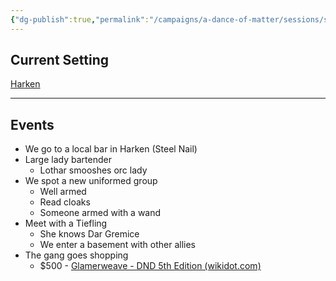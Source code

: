 ```yaml
---
{"dg-publish":true,"permalink":"/campaigns/a-dance-of-matter/sessions/session-010/"}
---
```



## Current Setting
[Harken](Campaigns/A%20Dance%20of%20Matter/Locations%20📌/Harken.md)

---
## Events
- We go to a local bar in Harken (Steel Nail)
-   Large lady bartender
	-   Lothar smooshes orc lady
-   We spot a new uniformed group
	-   Well armed
	-   Read cloaks
	-   Someone armed with a wand
-   Meet with a Tiefling
	-   She knows Dar Gremice
	-   We enter a basement with other allies
-   The gang goes shopping
	-   $500 - [Glamerweave - DND 5th Edition (wikidot.com)](http://dnd5e.wikidot.com/wondrous-items:glamerweave)